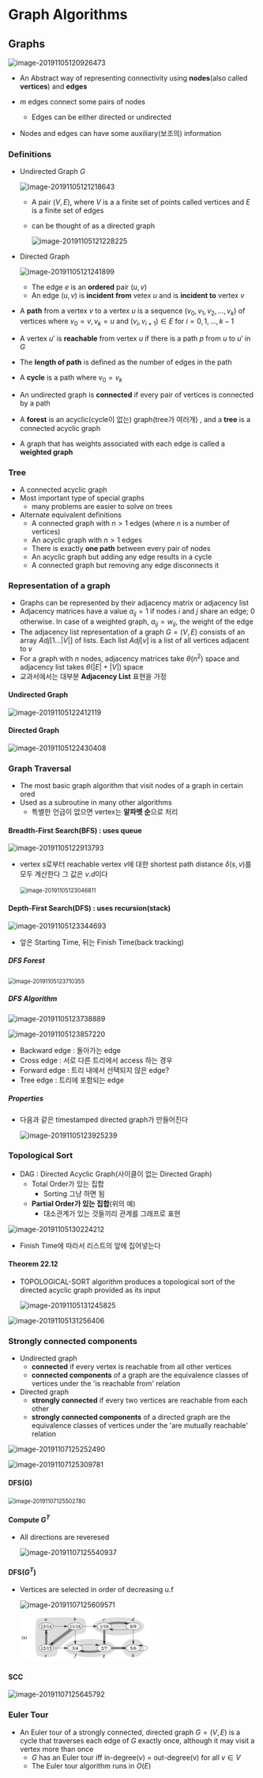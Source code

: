 # Graph Algorithms

## Graphs

![image-20191105120926473](C:\Users\user\AppData\Roaming\Typora\typora-user-images\image-20191105120926473.png)

- An Abstract way of representing connectivity using **nodes**(also called **vertices**) and **edges**

- $m$ edges connect some pairs of nodes
  - Edges can be either directed or undirected
- Nodes and edges can have some auxiliary(보조의) information

### Definitions

- Undirected Graph $G$

  ![image-20191105121218643](C:\Users\user\AppData\Roaming\Typora\typora-user-images\image-20191105121218643.png)

  - A pair $(V,E)$, where $V$ is a a finite set of points called vertices and $E$ is a finite set of edges

  - can be thought of as a directed graph

    ![image-20191105121228225](C:\Users\user\AppData\Roaming\Typora\typora-user-images\image-20191105121228225.png)

- Directed Graph

  ![image-20191105121241899](C:\Users\user\AppData\Roaming\Typora\typora-user-images\image-20191105121241899.png)

  - The edge $e$ is an **ordered** pair $(u,v)$
  - An edge $(u,v)$ is **incident from** vetex $u$ and is **incident to** vertex $v$

- A **path** from a vertex $v$ to a vertex $u$ is a sequence $(v_0, v_1, v_2, ... , v_k)$ of vertices where $v_0 = v, v_k = u$ and $(v_i, v_{i+1}) \in E$ for $i = 0, 1, ..., k-1$
- A vertex $u'$ is **reachable**  from vertex $u$ if there is a path $p$ from $u$ to $u'$ in $G$
- The **length of path** is defined as the number of edges in the path
- A **cycle** is a path where $v_0 = v_k$
- An undirected graph is **connected** if every pair of vertices is connected by a path
- A **forest** is an acyclic(cycle이 없는) graph(tree가 여러개)
  , and a **tree** is a connected acyclic graph
- A graph that has weights associated with each edge is called a **weighted graph**

### Tree

- A connected acyclic graph
- Most important type of special graphs
  - many problems are easier to solve on trees
- Alternate equivalent definitions
  - A connected graph with $n \gt 1$ edges (where $n$ is a number of vertices)
  - An acyclic graph with $n \gt 1$ edges
  - There is exactly **one path** between every pair of nodes
  - An acyclic graph but adding any edge results in a cycle
  - A connected graph but removing any edge disconnects it

### Representation of a graph

- Graphs can be represented by their adjacency matrix or adjacency list
- Adjacency matrices have a value $a_{ij} = 1$ if nodes $i$ and $j$ share an edge; 0 otherwise.
  In case of a weighted graph, $a_{ij} = w_{ij}$, the weight of the edge
- The adjacency list representation of a graph $G = (V, E)$ consists of an array $Adj[1...|V|]$ of lists. Each list $Adj[v]$ is a list of all vertices adjacent to $v$
- For a graph with $n$ nodes, adjacency matrices take $\theta(n^2)$ space and adjacency list takes $\theta(|E|+|V|)$ space
- 교과서에서는 대부분 **Adjacency List** 표현을 가정

#### Undirected Graph

![image-20191105122412119](C:\Users\user\AppData\Roaming\Typora\typora-user-images\image-20191105122412119.png)

#### Directed Graph

![image-20191105122430408](C:\Users\user\Desktop\2019-2\알고리즘\강의노트\image-20191105122430408.png)

### Graph Traversal

- The most basic graph algorithm that visit nodes of a graph in certain ored
- Used as a subroutine in many other algorithms
  - 특별한 언급이 없으면 vertex는 **알파벳 순**으로 처리

#### Breadth-First Search(BFS) : uses queue

![image-20191105122913793](C:\Users\user\AppData\Roaming\Typora\typora-user-images\image-20191105122913793.png)

- vertex $s$로부터 reachable vertex $v$에 대한 shortest path distance $\delta(s,v)$를 모두 계산한다
  그 값은 $v.d$이다

  <img src="C:\Users\user\AppData\Roaming\Typora\typora-user-images\image-20191105123046811.png" alt="image-20191105123046811" style="zoom:80%;" />

#### Depth-First Search(DFS) : uses recursion(stack)

![image-20191105123344693](C:\Users\user\AppData\Roaming\Typora\typora-user-images\image-20191105123344693.png)

- 앞은 Starting Time, 뒤는 Finish Time(back tracking)

##### DFS Forest

<img src="C:\Users\user\AppData\Roaming\Typora\typora-user-images\image-20191105123710355.png" alt="image-20191105123710355" style="zoom:80%;" />

##### DFS Algorithm

![image-20191105123738889](C:\Users\user\AppData\Roaming\Typora\typora-user-images\image-20191105123738889.png)

![image-20191105123857220](C:\Users\user\AppData\Roaming\Typora\typora-user-images\image-20191105123857220.png)

- Backward edge : 돌아가는 edge
- Cross edge : 서로 다른 트리에서 access 하는 경우
- Forward edge : 트리 내에서 선택되지 않은 edge?
- Tree edge : 트리에 포함되는 edge

##### Properties

- 다음과 같은 timestamped directed graph가 만들어진다

  ![image-20191105123925239](C:\Users\user\AppData\Roaming\Typora\typora-user-images\image-20191105123925239.png)

### Topological Sort

- DAG : Directed Acyclic Graph(사이클이 없는 Directed Graph)
  - Total Order가 있는 집합
    - Sorting 그냥 하면 됨
  - **Partial Order가 있는 집합**(위의 예)
    - 대소관계가 있는 것들끼리 관계를 그래프로 표현

![image-20191105130224212](C:\Users\user\AppData\Roaming\Typora\typora-user-images\image-20191105130224212.png)

- Finish Time에 따라서 리스트의 앞에 집어넣는다

#### Theorem 22.12

- TOPOLOGICAL-SORT algorithm produces a topological sort of the directed acyclic graph provided as its input

  ![image-20191105131245825](C:\Users\user\AppData\Roaming\Typora\typora-user-images\image-20191105131245825.png)

![image-20191105131256406](C:\Users\user\AppData\Roaming\Typora\typora-user-images\image-20191105131256406.png)

### Strongly connected components

- Undirected graph
  - **connected** if every vertex is reachable from all other vertices
  - **connected components** of a graph are the equivalence classes of vertices under the 'is reachable from' relation
- Directed graph
  - **strongly connected** if every two vertices are reachable from each other
  - **strongly connected components** of a directed graph are the equivalence classes of vertices under the 'are mutually reachable' relation

![image-20191107125252490](C:\Users\user\AppData\Roaming\Typora\typora-user-images\image-20191107125252490.png)

![image-20191107125309781](C:\Users\user\AppData\Roaming\Typora\typora-user-images\image-20191107125309781.png)

#### DFS(G)

<img src="C:\Users\user\AppData\Roaming\Typora\typora-user-images\image-20191107125502780.png" alt="image-20191107125502780" style="zoom: 80%;" />

#### Compute $G^T$

- All directions are reveresed

  ![image-20191107125540937](C:\Users\user\AppData\Roaming\Typora\typora-user-images\image-20191107125540937.png)

#### DFS($G^T$)

- Vertices are selected in order of decreasing u.f

  ![image-20191107125609571](C:\Users\user\AppData\Roaming\Typora\typora-user-images\image-20191107125609571.png)
  
  ![image-20191126144319658](../../typora_images/11GraphAlgorithms/image-20191126144319658.png)

#### SCC

![image-20191107125645792](C:\Users\user\AppData\Roaming\Typora\typora-user-images\image-20191107125645792.png)

### Euler Tour

- An Euler tour of a strongly connected, directed graph $G = (V,E)$ is a cycle that traverses each edge of $G$ exactly once, although it may visit a vertex more than once
  - $G$ has an Euler tour iff in-degree(v) = out-degree(v) for all $v \in V$
  - The Euler tour algorithm runs in $O(E)$